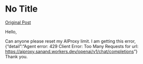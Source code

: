 # No Title

[Original Post](https://discourse.onlinedegree.iitm.ac.in/t/164277/222)

<p>Hello,</p>
<p>Can anyone please reset my AIProxy limit. I am getting this error, {“detail”:“Agent error: 429 Client Error: Too Many Requests for url: <a href="https://aiproxy.sanand.workers.dev/openai/v1/chat/completions" rel="noopener nofollow ugc">https://aiproxy.sanand.workers.dev/openai/v1/chat/completions</a>”}<br>
Thank you.</p>
